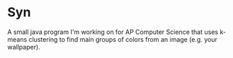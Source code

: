 # Syn
A small java program I'm working on for AP Computer Science that uses k-means clustering to find main groups of colors from an image (e.g. your wallpaper).
